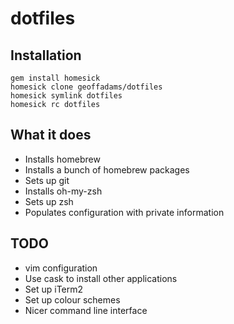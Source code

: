 # dotfiles

## Installation

    gem install homesick
    homesick clone geoffadams/dotfiles
    homesick symlink dotfiles
    homesick rc dotfiles

## What it does

- Installs homebrew
- Installs a bunch of homebrew packages
- Sets up git
- Installs oh-my-zsh
- Sets up zsh
- Populates configuration with private information

## TODO

- vim configuration
- Use cask to install other applications
- Set up iTerm2
- Set up colour schemes
- Nicer command line interface
